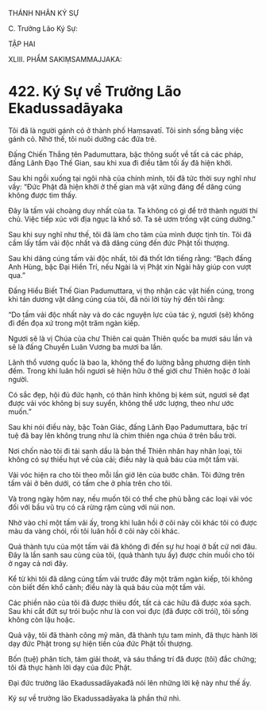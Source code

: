 THÁNH NHÂN KÝ SỰ

C. Trưởng Lão Ký Sự:

TẬP HAI

XLIII. PHẨM SAKIṂSAMMAJJAKA:

# 422. Ký Sự về Trưởng Lão Ekadussadāyaka

Tôi đã là người gánh cỏ ở thành phố Haṃsavatī. Tôi sinh sống bằng việc gánh cỏ. Nhờ thế, tôi nuôi dưỡng các đứa trẻ.

Đấng Chiến Thắng tên Padumuttara, bậc thông suốt về tất cả các pháp, đấng Lãnh Đạo Thế Gian, sau khi xua đi điều tăm tối ấy đã hiện khởi.

Sau khi ngồi xuống tại ngôi nhà của chính mình, tôi đã tức thời suy nghĩ như vầy: “Đức Phật đã hiện khởi ở thế gian mà vật xứng đáng để dâng cúng không được tìm thấy.

Đây là tấm vải choàng duy nhất của ta. Ta không có gì để trở thành người thí chủ. Việc tiếp xúc với địa ngục là khổ sở. Ta sẽ ươm trồng vật cúng dường.”

Sau khi suy nghĩ như thế, tôi đã làm cho tâm của mình được tịnh tín. Tôi đã cầm lấy tấm vải độc nhất và đã dâng cúng đến đức Phật tối thượng.

Sau khi dâng cúng tấm vải độc nhất, tôi đã thốt lớn tiếng rằng: “Bạch đấng Anh Hùng, bậc Đại Hiền Trí, nếu Ngài là vị Phật xin Ngài hãy giúp con vượt qua.”

Đấng Hiểu Biết Thế Gian Padumuttara, vị thọ nhận các vật hiến cúng, trong khi tán dương vật dâng cúng của tôi, đã nói lời tùy hỷ đến tôi rằng:

“Do tấm vải độc nhất này và do các nguyện lực của tác ý, ngươi (sẽ) không đi đến đọa xứ trong một trăm ngàn kiếp.

Ngươi sẽ là vị Chúa của chư Thiên cai quản Thiên quốc ba mươi sáu lần và sẽ là đấng Chuyển Luân Vương ba mươi ba lần.

Lãnh thổ vương quốc là bao la, không thể đo lường bằng phương diện tính đếm. Trong khi luân hồi ngươi sẽ hiện hữu ở thế giới chư Thiên hoặc ở loài người.

Có sắc đẹp, hội đủ đức hạnh, có thân hình không bị kém sút, ngươi sẽ đạt được vải vóc không bị suy suyển, không thể ước lượng, theo như ước muốn.”

Sau khi nói điều này, bậc Toàn Giác, đấng Lãnh Đạo Padumuttara, bậc trí tuệ đã bay lên không trung như là chim thiên nga chúa ở trên bầu trời.

Nơi chốn nào tôi đi tái sanh dầu là bản thể Thiên nhân hay nhân loại, tôi không có sự thiếu hụt về của cải; điều này là quả báu của một tấm vải.

Vải vóc hiện ra cho tôi theo mỗi lần giở lên của bước chân. Tôi đứng trên tấm vải ở bên dưới, có tấm che ở phía trên cho tôi.

Và trong ngày hôm nay, nếu muốn tôi có thể che phủ bằng các loại vải vóc đối với bầu vũ trụ có cả rừng rậm cùng với núi non.

Nhờ vào chỉ một tấm vải ấy, trong khi luân hồi ở cõi này cõi khác tôi có được màu da vàng chói, rồi tôi luân hồi ở cõi này cõi khác.

Quả thành tựu của một tấm vải đã không đi đến sự hư hoại ở bất cứ nơi đâu. Đây là lần sanh sau cùng của tôi, (quả thành tựu ấy) được chín muồi cho tôi ở ngay cả nơi đây.

Kể từ khi tôi đã dâng cúng tấm vải trước đây một trăm ngàn kiếp, tôi không còn biết đến khổ cảnh; điều này là quả báu của một tấm vải.

Các phiền não của tôi đã được thiêu đốt, tất cả các hữu đã được xóa sạch. Sau khi cắt đứt sự trói buộc như là con voi đực (đã được cởi trói), tôi sống không còn lậu hoặc.

Quả vậy, tôi đã thành công mỹ mãn, đã thành tựu tam minh, đã thực hành lời dạy đức Phật trong sự hiện tiền của đức Phật tối thượng.

Bốn (tuệ) phân tích, tám giải thoát, và sáu thắng trí đã được (tôi) đắc chứng; tôi đã thực hành lời dạy của đức Phật.

Đại đức trưởng lão Ekadussadāyakađã nói lên những lời kệ này như thế ấy.

Ký sự về trưởng lão Ekadussadāyaka là phần thứ nhì.
